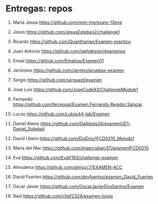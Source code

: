 # Entregas: repos

1. María Jesús <https://github.com/mjm-me/exam-13ene>
2. Jesús <https://github.com/JesusEsteban2/challenge1>
3. Ricardo <https://github.com/Quantharian/Examen-practico>

4. Juan Antonio <https://github.com/jaehdesign/examenes>
5. Emad <https://github.com/Ematius/Examen01>
6. Jerónimo <https://github.com/Jerotsv/pruebas-examen>

7. Sergio <https://github.com/serguezl/examen>
8. Jose Luis <https://github.com/JoseCode93/ChallengeModule1>
9. Fernando <https://github.com/ferregsal/Examen.Fernando.Regidor.Salazar>

10. Lucas <https://github.com/Lukas44-lab/Examen>
11. Daniel Alexis <https://github.com/DaAlexis24/examenUD1-Daniel_Soledad>
12. David Ubero <https://github.com/DuiDos/IFCD0210_Moludo1>

13. María del Mar <https://github.com/mgarciaben37/examenIFCD0210>
14. Eva <https://github.com/EvaV183/challenge-examen>
15. Almudena <https://github.com/almucc7/EXAMEN-ACC>

16. David Fuertes <https://github.com/devfuertes/examen_David_Fuertes>
17. Oscar Javier <https://github.com/OscarJavierDosSantos/Examen>
18. Raúl <https://github.com/chef2324/examen-lunes>
